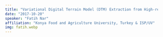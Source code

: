 ```yaml
---
title: "Variational Digital Terrain Model (DTM) Extraction from High-resolution Digital Surface Model (DSM)"
date: "2017-10-20"
speaker: "Fatih Nar"
affiliation: "Konya Food and Agriculture University, Turkey & ISP/UV"
img: fatih.webp
---
```

